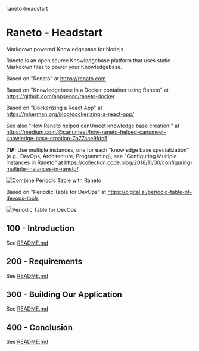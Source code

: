 raneto-headstart
# Raneto - Headstart

Markdown powered Knowledgebase for Nodejs

Raneto is an open source Knowledgebase platform that uses static Markdown files to power your Knowledgebase.

Based on "Renato" at https://renato.com

Based on "Knowledgebase in a Docker container using Raneto" at https://github.com/appsecco/raneto-docker

Based on "Dockerizing a React App" at https://mherman.org/blog/dockerizing-a-react-app/

See also "How Raneto helped canUmeet knowledge base creation!" at https://medium.com/@canumeet/how-raneto-helped-canumeet-knowledge-base-creation-7b77aae9fdc5

***TIP***: Use multiple instances, one for each “knowledge base specialization” (e.g., DevOps, Architecture, Programming), 
see "Configuring Multiple Instances in Raneto" at https://collection.code.blog/2018/11/30/configuring-multiple-instances-in-raneto/

![Combine Periodic Table with Raneto](https://user-images.githubusercontent.com/1499433/162425764-d69e29dd-dc1f-47ad-87e7-b7c830a3fc71.png)

Based on "Periodic Table for DevOps" at https://digital.ai/periodic-table-of-devops-tools

![Periodic Table for DevOps](https://user-images.githubusercontent.com/1499433/162426126-29cce62a-f504-4d5b-b645-3404b9370359.png)

## 100 - Introduction

See [README.md](./100/README.md)

## 200 - Requirements

See [README.md](./200/README.md)

## 300 - Building Our Application

See [README.md](./300/README.md)

## 400 - Conclusion

See [README.md](./400/README.md)
